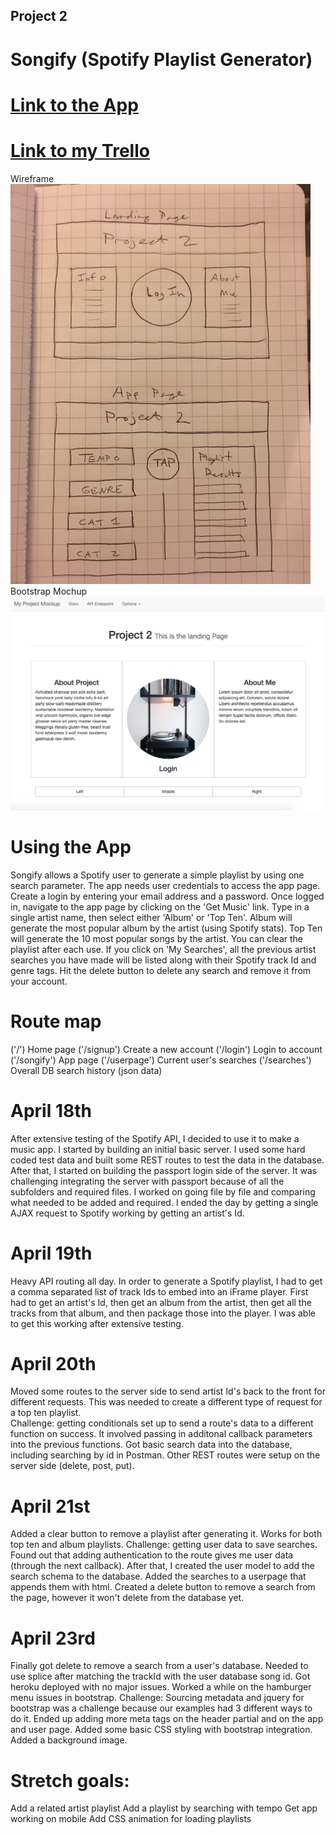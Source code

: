 ## Project 2

# Songify (Spotify Playlist Generator)

# [Link to the App](https://stormy-waters-85109.herokuapp.com/)

# [Link to my Trello](https://trello.com/b/byU4w5qV/project-2)

Wireframe
![](project2wireframe.JPG)
Bootstrap Mochup
![](mochwireframe.png)

# Using the App

Songify allows a Spotify user to generate a simple playlist by using one search parameter.  The app needs user credentials to access the app page.  Create a login by entering your email address and a password.  Once logged in, navigate to the app page by clicking on the 'Get Music' link.  Type in a single artist name, then select either 'Album' or 'Top Ten'.  Album will generate the most popular album by the artist (using Spotify stats).  Top Ten will generate the 10 most popular songs by the artist.  You can clear the playlist after each use.
If you click on 'My Searches', all the previous artist searches you have made will be listed along with their Spotify track Id and genre tags.  Hit the delete button to delete any search and remove it from your account.

# Route map

('/') Home page
('/signup') Create a new account
('/login') Login to account
('/songify') App page
('/userpage') Current user's searches
('/searches') Overall DB search history (json data)

# April 18th
After extensive testing of the Spotify API, I decided to use it to make a music app.  I started by building an initial basic server.  I used some hard coded test data and built some REST routes to test the data in the database.  After that, I started on building the passport login side of the server.
It was challenging integrating the server with passport because of all the subfolders and required files.  I worked on going file by file and comparing what needed to be added and required.
I ended the day by getting a single AJAX request to Spotify working by getting an artist's Id.

# April 19th
Heavy API routing all day.  In order to generate a Spotify playlist, I had to get a comma separated list of track Ids to embed into an iFrame player.  First had to get an artist's Id, then get an album from the artist, then get all the tracks from that album, and then package those into the player.  I was able to get this working after extensive testing.

# April 20th
Moved some routes to the server side to send artist Id's back to the front for different requests.  This was needed to create a different type of request for a top ten playlist.  
Challenge: getting conditionals set up to send a route's data to a different function on success.  It involved passing in additonal callback parameters into the previous functions.
Got basic search data into the database, including searching by id in Postman.
Other REST routes were setup on the server side (delete, post, put).

# April 21st
Added a clear button to remove a playlist after generating it.  Works for both top ten and album playlists.
Challenge: getting user data to save searches.  Found out that adding authentication to the route gives me user data (through the next callback).  After that, I created the user model to add the search schema to the database.
Added the searches to a userpage that appends them with html.
Created a delete button to remove a search from the page, however it won't delete from the database yet.

# April 23rd
Finally got delete to remove a search from a user's database.  Needed to use splice after matching the trackId with the user database song id.
Got heroku deployed with no major issues.
Worked a while on the hamburger menu issues in bootstrap.
Challenge: Sourcing metadata and jquery for bootstrap was a challenge because our examples had 3 different ways to do it.  Ended up adding more meta tags on the header partial and on the app and user page.
Added some basic CSS styling with bootstrap integration.
Added a background image.

# Stretch goals:
Add a related artist playlist
Add a playlist by searching with tempo
Get app working on mobile
Add CSS animation for loading playlists


